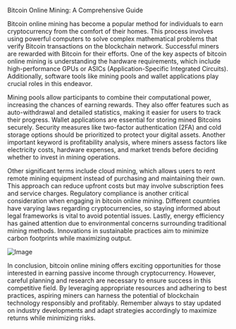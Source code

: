 Bitcoin Online Mining: A Comprehensive Guide

Bitcoin online mining has become a popular method for individuals to earn cryptocurrency from the comfort of their homes. This process involves using powerful computers to solve complex mathematical problems that verify Bitcoin transactions on the blockchain network. Successful miners are rewarded with Bitcoin for their efforts. One of the key aspects of bitcoin online mining is understanding the hardware requirements, which include high-performance GPUs or ASICs (Application-Specific Integrated Circuits). Additionally, software tools like mining pools and wallet applications play crucial roles in this endeavor.

Mining pools allow participants to combine their computational power, increasing the chances of earning rewards. They also offer features such as auto-withdrawal and detailed statistics, making it easier for users to track their progress. Wallet applications are essential for storing mined Bitcoins securely. Security measures like two-factor authentication (2FA) and cold storage options should be prioritized to protect your digital assets. Another important keyword is profitability analysis, where miners assess factors like electricity costs, hardware expenses, and market trends before deciding whether to invest in mining operations.

Other significant terms include cloud mining, which allows users to rent remote mining equipment instead of purchasing and maintaining their own. This approach can reduce upfront costs but may involve subscription fees and service charges. Regulatory compliance is another critical consideration when engaging in bitcoin online mining. Different countries have varying laws regarding cryptocurrencies, so staying informed about legal frameworks is vital to avoid potential issues. Lastly, energy efficiency has gained attention due to environmental concerns surrounding traditional mining methods. Innovations in sustainable practices aim to minimize carbon footprints while maximizing output.

![Image](https://github.com/user-attachments/assets/590b50a7-4459-4e76-8a31-559aed223621)

In conclusion, bitcoin online mining offers exciting opportunities for those interested in earning passive income through cryptocurrency. However, careful planning and research are necessary to ensure success in this competitive field. By leveraging appropriate resources and adhering to best practices, aspiring miners can harness the potential of blockchain technology responsibly and profitably. Remember always to stay updated on industry developments and adapt strategies accordingly to maximize returns while minimizing risks.